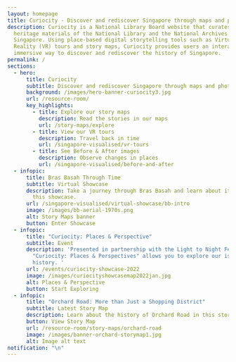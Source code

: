 ```yaml
---
layout: homepage
title: Curiocity - Discover and rediscover Singapore through maps and photographs
description: Curiocity is a National Library Board website that curates the
  heritage materials of the National Library and the National Archives of
  Singapore. Using place-based digital storytelling tools such as Virtual
  Reality (VR) tours and story maps, Curiocity provides users an interactive and
  immersive way to discover and rediscover the history of Singapore.
permalink: /
sections:
  - hero:
      title: Curiocity
      subtitle: Discover and rediscover Singapore through maps and photographs
      background: /images/hero-banner-curiocity3.jpg
      url: /resource-room/
      key_highlights:
        - title: Explore our story maps
          description: Read the stories in our maps
          url: /story-maps/explore
        - title: View our VR tours
          description: Travel back in time
          url: /singapore-visualised/vr-tours
        - title: See Before & After images
          description: Observe changes in places
          url: /singapore-visualised/before-and-after
  - infopic:
      title: Bras Basah Through Time
      subtitle: Virtual Showcase
      description: Take a journey through Bras Basah and learn about its history in
        this showcase.
      url: /singapore-visualised/virtual-showcase/bb-intro
      image: /images/bb-aerial-1970s.png
      alt: Story Maps banner
      button: Enter Showcase
  - infopic:
      title: "Curiocity: Places & Perspective"
      subtitle: Event
      description: 'Presented in partnership with the Light to Night Festival 2022,
        "Curiocity: Places & Perspectives" allows you to explore our island’s
        history. '
      url: /events/curiocity-showcase-2022
      image: /images/curiocityshowcasemap2022jan.jpg
      alt: Places & Perspective
      button: Start Exploring
  - infopic:
      title: "Orchard Road: More than Just a Shopping District"
      subtitle: Latest Story Map
      description: Learn about the history of Orchard Road in this story map.
      button: View Story Map
      url: /resource-room/story-maps/orchard-road
      image: /images/banner-orchard-storymap1.jpg
      alt: Image alt text
notification: "\n"
---
```

